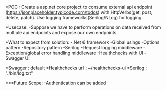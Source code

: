 *POC : Create a asp.net core project to consume external api endpoint (https://jsonplaceholder.typicode.com/todos) 
with HttpVerbs(get, post, delete, patch). Use logging frameworks(Serilog/NLog) for logging.

*Usecase:
-Suppose we have to perform operations on data received from multiple
api endpoints and expose our own endpoints

*What to expect from solution:
-.Net 6 framework
-Global usings
-Options pattern
-Repository pattern
-Serilog
-Request logging middleware
-Exception/global error handling middleware
-Healthchecks with UI
-Swagger UI

*Swagger : default
*Healthchecks url : ~/healthchecks-ui
*Serilog : "./bin/log.txt"


***Future Scope:
-Authentication can be added

